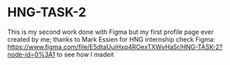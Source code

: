 # HNG-TASK-2
This is my second work done with Figma but my first profile page ever created by me; thanks to Mark Essien for HNG internship
check Figma: https://www.figma.com/file/E5dtaUuiHxp4ROexTXWvHa5r/HNG-TASK-2?node-id=0%3A1 to see how I madeit
